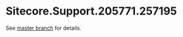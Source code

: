# Sitecore.Support.205771.257195

See [master branch](https://github.com/sitecoresupport/Sitecore.Support.205771.257195) for details.